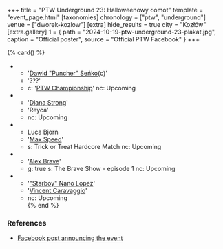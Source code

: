 +++
title = "PTW Underground 23: Halloweenowy Łomot"
template = "event_page.html"
[taxonomies]
chronology = ["ptw", "underground"]
venue = ["dworek-kozlow"]
[extra]
hide_results = true
city = "Kozłów"
[extra.gallery]
1 = { path = "2024-10-19-ptw-underground-23-plakat.jpg", caption = "Official poster", source = "Official PTW Facebook" }
+++

{% card() %}
- - '[Dawid "Puncher" Seńko](@/w/puncher.md)(c)'
  - '???'
  - c: '[PTW Championship](@/c/ptw-championship.md)'
    nc: Upcoming
- - '[Diana Strong](@/w/diana-strong.md)'
  - 'Reyca'
  - nc: Upcoming
- - Luca Bjorn
  - '[Max Speed](@/w/max-speed.md)'
  - s: Trick or Treat Hardcore Match
    nc: Upcoming
- - '[Alex Brave](@/w/alex-brave.md)'
  - g: true
    s: The Brave Show - episode 1
    nc: Upcoming    
- - '["Starboy" Nano Lopez](@/w/nano-lopez.md)'
  - '[Vincent Caravaggio](@/w/vincent-caravaggio.md)'
  - nc: Upcoming    
{% end %}

### References

* [Facebook post announcing the event](https://www.facebook.com/photo/?fbid=568458088840171&set=a.136592405360077)
